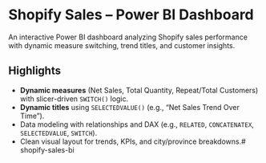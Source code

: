 # Shopify Sales – Power BI Dashboard

An interactive Power BI dashboard analyzing Shopify sales performance with dynamic measure switching, trend titles, and customer insights.

## Highlights
- **Dynamic measures** (Net Sales, Total Quantity, Repeat/Total Customers) with slicer-driven `SWITCH()` logic.
- **Dynamic titles** using `SELECTEDVALUE()` (e.g., “Net Sales Trend Over Time”).
- Data modeling with relationships and DAX (e.g., `RELATED`, `CONCATENATEX`, `SELECTEDVALUE`, `SWITCH`).
- Clean visual layout for trends, KPIs, and city/province breakdowns.# shopify-sales-bi
